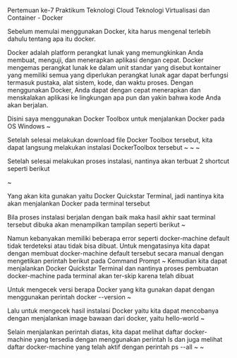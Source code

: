 Pertemuan ke-7 Praktikum Teknologi Cloud
Teknologi Virtualisasi dan Container - Docker

Sebelum memulai menggunakan Docker, kita harus mengenal terlebih dahulu tentang apa itu docker.

Docker adalah platform perangkat lunak yang memungkinkan Anda membuat, menguji, dan menerapkan aplikasi dengan cepat. Docker mengemas perangkat lunak ke dalam unit standar yang disebut kontainer yang memiliki semua yang diperlukan perangkat lunak agar dapat berfungsi termasuk pustaka, alat sistem, kode, dan waktu proses. Dengan menggunakan Docker, Anda dapat dengan cepat menerapkan dan menskalakan aplikasi ke lingkungan apa pun dan yakin bahwa kode Anda akan berjalan.

Disini saya menggunakan Docker Toolbox untuk menjalankan Docker pada OS Windows ~

Setelah selesai melakukan download file Docker Toolbox tersebut, kita dapat langsung melakukan instalasi DockerToolbox tersebut ~ ~ ~

Setelah selesai melakukan proses instalasi, nantinya akan terbuat 2 shortcut seperti berikut

~

Yang akan kita gunakan yaitu Docker Quickstar Terminal, jadi nantinya kita akan menjalankan Docker pada terminal tersebut

Bila proses instalasi berjalan dengan baik maka hasil akhir saat terminal tersebut dibuka akan menampilkan tampilan seperti berikut ~

Namun kebanyakan memiliki beberapa error seperti docker-machine default tidak terdeteksi atau tidak bisa dibuat. Untuk mengatasinya kita dapat dengan membuat docker-machine default tersebut secara manual dengan mengetikan perintah berikut pada Command Prompt ~ Kemudian kita dapat menjalankan Docker Quickstar Terminal dan nantinya proses pembuatan docker-machine pada terminal akan ter-skip karena telah dibuat

Untuk mengecek versi berapa Docker yang kita gunakan dapat dengan menggunakan perintah docker --version ~

Lalu untuk mengecek hasil instalasi Docker yaitu kita dapat mencobanya dengan menjalankan image bawaan dari docker, yaitu hello-world ~

Selain menjalankan perintah diatas, kita dapat melihat daftar docker-machine yang tersedia dengan menggunakan perintah ls dan juga melihat daftar docker-machine yang telah aktif dengan perintah ps --all ~ ~
